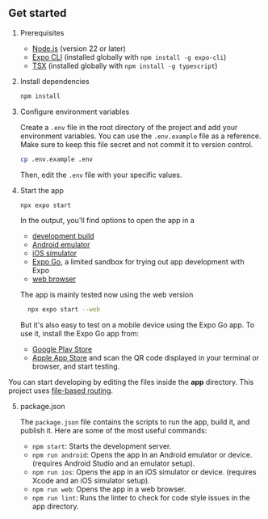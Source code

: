 ## Get started

1. Prerequisites

   - [Node.js](https://nodejs.org/en/download/) (version 22 or later)
   - [Expo CLI](https://docs.expo.dev/get-started/installation/) (installed globally with `npm install -g expo-cli`)
   - [TSX](https://www.typescriptlang.org/download) (installed globally with `npm install -g typescript`)

2. Install dependencies

   ```bash
   npm install
   ```
   
3. Configure environment variables

   Create a `.env` file in the root directory of the project and add your environment variables. You can use the `.env.example` file as a reference. Make sure to keep this file secret and not commit it to version control.

   ```bash
   cp .env.example .env
   ```

   Then, edit the `.env` file with your specific values.

4. Start the app

   ```bash
   npx expo start
   ```

   In the output, you'll find options to open the app in a

   - [development build](https://docs.expo.dev/develop/development-builds/introduction/)
   - [Android emulator](https://docs.expo.dev/workflow/android-studio-emulator/)
   - [iOS simulator](https://docs.expo.dev/workflow/ios-simulator/)
   - [Expo Go](https://expo.dev/go), a limited sandbox for trying out app development with Expo
   - [web browser](https://docs.expo.dev/workflow/web/)


   The app is mainly tested now using the web version

   ```bash
     npx expo start --web
   ```
   But it's also easy to test on a mobile device using the Expo Go app.
   To use it, install the Expo Go app from:
   - [Google Play Store](https://play.google.com/store/apps/details?id=host.exp.exponent)
   - [Apple App Store](https://apps.apple.com/app/expo-go/id982107779)
   and scan the QR code displayed in your terminal or browser, and start testing.

You can start developing by editing the files inside the **app** directory. This project uses [file-based routing](https://docs.expo.dev/router/introduction).

5. package.json

    The `package.json` file contains the scripts to run the app, build it, and publish it. Here are some of the most useful commands:
    
    - `npm start`: Starts the development server.
    - `npm run android`: Opens the app in an Android emulator or device. (requires Android Studio and an emulator setup).
    - `npm run ios`: Opens the app in an iOS simulator or device. (requires Xcode and an iOS simulator setup).
    - `npm run web`: Opens the app in a web browser.
    - `npm run lint`: Runs the linter to check for code style issues in the app directory.